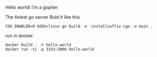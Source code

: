 Hello world! I'm a gopher

The tiniest go server
Buld it like this

```
CGO_ENABLED=0 GOOS=linux go build -a -installsuffix cgo -o main .
```
run in docker

```
docker build . -t hello-world
docker run -ti -p 3333:3000 hello-world
```
